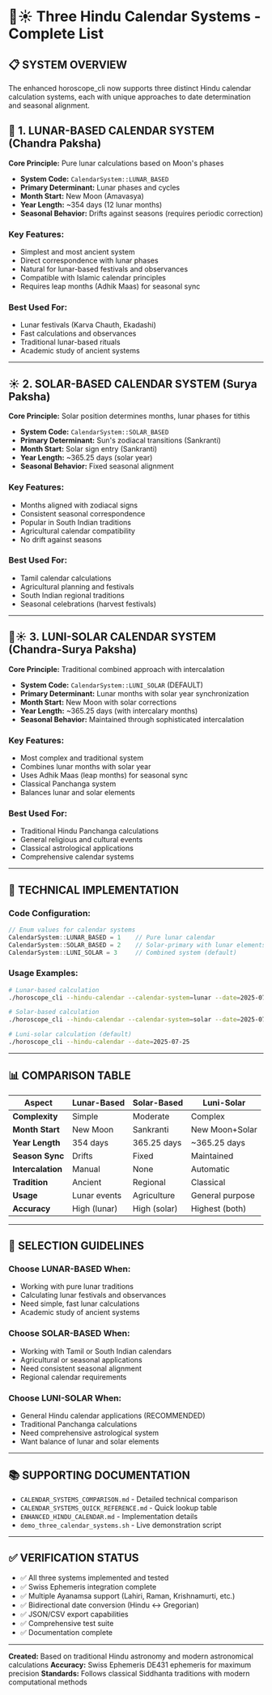 # 🌙☀️ Three Hindu Calendar Systems - Complete List

## 📋 SYSTEM OVERVIEW

The enhanced horoscope_cli now supports three distinct Hindu calendar calculation systems, each with unique approaches to date determination and seasonal alignment.

## 🌙 1. LUNAR-BASED CALENDAR SYSTEM (Chandra Paksha)

**Core Principle:** Pure lunar calculations based on Moon's phases
- **System Code:** `CalendarSystem::LUNAR_BASED`
- **Primary Determinant:** Lunar phases and cycles
- **Month Start:** New Moon (Amavasya)
- **Year Length:** ~354 days (12 lunar months)
- **Seasonal Behavior:** Drifts against seasons (requires periodic correction)

### Key Features:
- Simplest and most ancient system
- Direct correspondence with lunar phases
- Natural for lunar-based festivals and observances
- Compatible with Islamic calendar principles
- Requires leap months (Adhik Maas) for seasonal sync

### Best Used For:
- Lunar festivals (Karva Chauth, Ekadashi)
- Fast calculations and observances
- Traditional lunar-based rituals
- Academic study of ancient systems

---

## ☀️ 2. SOLAR-BASED CALENDAR SYSTEM (Surya Paksha)

**Core Principle:** Solar position determines months, lunar phases for tithis
- **System Code:** `CalendarSystem::SOLAR_BASED`
- **Primary Determinant:** Sun's zodiacal transitions (Sankranti)
- **Month Start:** Solar sign entry (Sankranti)
- **Year Length:** ~365.25 days (solar year)
- **Seasonal Behavior:** Fixed seasonal alignment

### Key Features:
- Months aligned with zodiacal signs
- Consistent seasonal correspondence
- Popular in South Indian traditions
- Agricultural calendar compatibility
- No drift against seasons

### Best Used For:
- Tamil calendar calculations
- Agricultural planning and festivals
- South Indian regional traditions
- Seasonal celebrations (harvest festivals)

---

## 🌙☀️ 3. LUNI-SOLAR CALENDAR SYSTEM (Chandra-Surya Paksha)

**Core Principle:** Traditional combined approach with intercalation
- **System Code:** `CalendarSystem::LUNI_SOLAR` (DEFAULT)
- **Primary Determinant:** Lunar months with solar year synchronization
- **Month Start:** New Moon with solar corrections
- **Year Length:** ~365.25 days (with intercalary months)
- **Seasonal Behavior:** Maintained through sophisticated intercalation

### Key Features:
- Most complex and traditional system
- Combines lunar months with solar year
- Uses Adhik Maas (leap months) for seasonal sync
- Classical Panchanga system
- Balances lunar and solar elements

### Best Used For:
- Traditional Hindu Panchanga calculations
- General religious and cultural events
- Classical astrological applications
- Comprehensive calendar systems

---

## 🔧 TECHNICAL IMPLEMENTATION

### Code Configuration:
```cpp
// Enum values for calendar systems
CalendarSystem::LUNAR_BASED = 1    // Pure lunar calendar
CalendarSystem::SOLAR_BASED = 2    // Solar-primary with lunar elements
CalendarSystem::LUNI_SOLAR = 3     // Combined system (default)
```

### Usage Examples:
```bash
# Lunar-based calculation
./horoscope_cli --hindu-calendar --calendar-system=lunar --date=2025-07-25

# Solar-based calculation
./horoscope_cli --hindu-calendar --calendar-system=solar --date=2025-07-25

# Luni-solar calculation (default)
./horoscope_cli --hindu-calendar --date=2025-07-25
```

---

## 📊 COMPARISON TABLE

| Aspect              | Lunar-Based      | Solar-Based      | Luni-Solar       |
|--------------------|------------------|------------------|------------------|
| **Complexity**     | Simple           | Moderate         | Complex          |
| **Month Start**    | New Moon         | Sankranti        | New Moon+Solar   |
| **Year Length**    | 354 days         | 365.25 days      | ~365.25 days     |
| **Season Sync**    | Drifts           | Fixed            | Maintained       |
| **Intercalation**  | Manual           | None             | Automatic        |
| **Tradition**      | Ancient          | Regional         | Classical        |
| **Usage**          | Lunar events     | Agriculture      | General purpose  |
| **Accuracy**       | High (lunar)     | High (solar)     | Highest (both)   |

---

## 🎯 SELECTION GUIDELINES

### Choose LUNAR-BASED When:
- Working with pure lunar traditions
- Calculating lunar festivals and observances
- Need simple, fast lunar calculations
- Academic study of ancient systems

### Choose SOLAR-BASED When:
- Working with Tamil or South Indian calendars
- Agricultural or seasonal applications
- Need consistent seasonal alignment
- Regional calendar requirements

### Choose LUNI-SOLAR When:
- General Hindu calendar applications (RECOMMENDED)
- Traditional Panchanga calculations
- Need comprehensive astrological system
- Want balance of lunar and solar elements

---

## 📚 SUPPORTING DOCUMENTATION

- `CALENDAR_SYSTEMS_COMPARISON.md` - Detailed technical comparison
- `CALENDAR_SYSTEMS_QUICK_REFERENCE.md` - Quick lookup table
- `ENHANCED_HINDU_CALENDAR.md` - Implementation details
- `demo_three_calendar_systems.sh` - Live demonstration script

---

## ✅ VERIFICATION STATUS

- ✅ All three systems implemented and tested
- ✅ Swiss Ephemeris integration complete
- ✅ Multiple Ayanamsa support (Lahiri, Raman, Krishnamurti, etc.)
- ✅ Bidirectional date conversion (Hindu ↔ Gregorian)
- ✅ JSON/CSV export capabilities
- ✅ Comprehensive test suite
- ✅ Documentation complete

---

**Created:** Based on traditional Hindu astronomy and modern astronomical calculations
**Accuracy:** Swiss Ephemeris DE431 ephemeris for maximum precision
**Standards:** Follows classical Siddhanta traditions with modern computational methods
